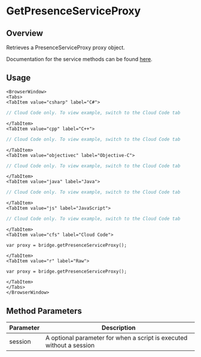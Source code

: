 # GetPresenceServiceProxy
## Overview
Retrieves a PresenceServiceProxy proxy object.

Documentation for the service methods can be found [here](/api/capi/presence).

## Usage

```mdx-code-block
<BrowserWindow>
<Tabs>
<TabItem value="csharp" label="C#">
```

```csharp
// Cloud Code only. To view example, switch to the Cloud Code tab
```

```mdx-code-block
</TabItem>
<TabItem value="cpp" label="C++">
```

```cpp
// Cloud Code only. To view example, switch to the Cloud Code tab
```

```mdx-code-block
</TabItem>
<TabItem value="objectivec" label="Objective-C">
```

```objectivec
// Cloud Code only. To view example, switch to the Cloud Code tab
```

```mdx-code-block
</TabItem>
<TabItem value="java" label="Java">
```

```java
// Cloud Code only. To view example, switch to the Cloud Code tab
```

```mdx-code-block
</TabItem>
<TabItem value="js" label="JavaScript">
```

```javascript
// Cloud Code only. To view example, switch to the Cloud Code tab
```

```mdx-code-block
</TabItem>
<TabItem value="cfs" label="Cloud Code">
```

```cfscript
var proxy = bridge.getPresenceServiceProxy();
```

```mdx-code-block
</TabItem>
<TabItem value="r" label="Raw">
```

```cfscript
var proxy = bridge.getPresenceServiceProxy();
```

```mdx-code-block
</TabItem>
</Tabs>
</BrowserWindow>
```

## Method Parameters
Parameter | Description
--------- | -----------
session | A optional parameter for when a script is executed without a session


